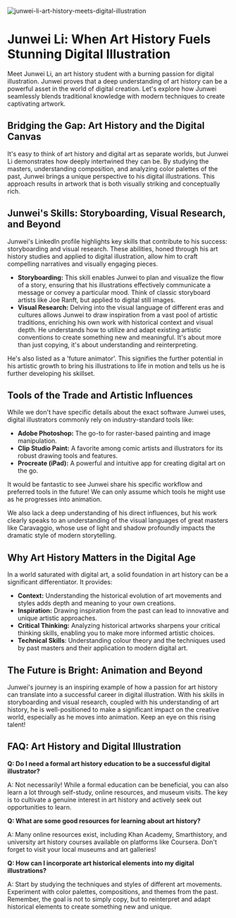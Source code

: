 ![junwei-li-art-history-meets-digital-illustration](https://images.pexels.com/photos/7148031/pexels-photo-7148031.jpeg?auto=compress&cs=tinysrgb&fit=crop&h=627&w=1200)

# Junwei Li: When Art History Fuels Stunning Digital Illustration

Meet Junwei Li, an art history student with a burning passion for digital illustration. Junwei proves that a deep understanding of art history can be a powerful asset in the world of digital creation. Let's explore how Junwei seamlessly blends traditional knowledge with modern techniques to create captivating artwork.

## Bridging the Gap: Art History and the Digital Canvas

It's easy to think of art history and digital art as separate worlds, but Junwei Li demonstrates how deeply intertwined they can be. By studying the masters, understanding composition, and analyzing color palettes of the past, Junwei brings a unique perspective to his digital illustrations. This approach results in artwork that is both visually striking and conceptually rich.

## Junwei's Skills: Storyboarding, Visual Research, and Beyond

Junwei's LinkedIn profile highlights key skills that contribute to his success: storyboarding and visual research. These abilities, honed through his art history studies and applied to digital illustration, allow him to craft compelling narratives and visually engaging pieces.

*   **Storyboarding:** This skill enables Junwei to plan and visualize the flow of a story, ensuring that his illustrations effectively communicate a message or convey a particular mood. Think of classic storyboard artists like Joe Ranft, but applied to digital still images.
*   **Visual Research:** Delving into the visual language of different eras and cultures allows Junwei to draw inspiration from a vast pool of artistic traditions, enriching his own work with historical context and visual depth. He understands how to utilize and adapt existing artistic conventions to create something new and meaningful. It's about more than just copying, it's about understanding and reinterpreting.

He's also listed as a 'future animator'. This signifies the further potential in his artistic growth to bring his illustrations to life in motion and tells us he is further developing his skillset.

## Tools of the Trade and Artistic Influences

While we don't have specific details about the exact software Junwei uses, digital illustrators commonly rely on industry-standard tools like:

*   **Adobe Photoshop:** The go-to for raster-based painting and image manipulation.
*   **Clip Studio Paint:** A favorite among comic artists and illustrators for its robust drawing tools and features.
*   **Procreate (iPad):** A powerful and intuitive app for creating digital art on the go.

It would be fantastic to see Junwei share his specific workflow and preferred tools in the future! We can only assume which tools he might use as he progresses into animation.

We also lack a deep understanding of his direct influences, but his work clearly speaks to an understanding of the visual languages of great masters like Caravaggio, whose use of light and shadow profoundly impacts the dramatic style of modern storytelling.

## Why Art History Matters in the Digital Age

In a world saturated with digital art, a solid foundation in art history can be a significant differentiator. It provides:

*   **Context:** Understanding the historical evolution of art movements and styles adds depth and meaning to your own creations.
*   **Inspiration:** Drawing inspiration from the past can lead to innovative and unique artistic approaches.
*   **Critical Thinking:** Analyzing historical artworks sharpens your critical thinking skills, enabling you to make more informed artistic choices.
*   **Technical Skills**: Understanding colour theory and the techniques used by past masters and their application to modern digital art.

## The Future is Bright: Animation and Beyond

Junwei's journey is an inspiring example of how a passion for art history can translate into a successful career in digital illustration. With his skills in storyboarding and visual research, coupled with his understanding of art history, he is well-positioned to make a significant impact on the creative world, especially as he moves into animation. Keep an eye on this rising talent!

## FAQ: Art History and Digital Illustration

**Q: Do I need a formal art history education to be a successful digital illustrator?**

A: Not necessarily! While a formal education can be beneficial, you can also learn a lot through self-study, online resources, and museum visits. The key is to cultivate a genuine interest in art history and actively seek out opportunities to learn.

**Q: What are some good resources for learning about art history?**

A: Many online resources exist, including Khan Academy, Smarthistory, and university art history courses available on platforms like Coursera. Don't forget to visit your local museums and art galleries!

**Q: How can I incorporate art historical elements into my digital illustrations?**

A: Start by studying the techniques and styles of different art movements. Experiment with color palettes, compositions, and themes from the past. Remember, the goal is not to simply copy, but to reinterpret and adapt historical elements to create something new and unique.
